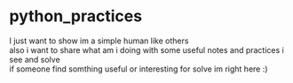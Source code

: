 # python_practices
I just want to show im a simple human like others <br />
also i want to share what am i doing with some useful notes and practices i see and solve <br />
if someone find somthing useful or interesting for solve im right here :)
